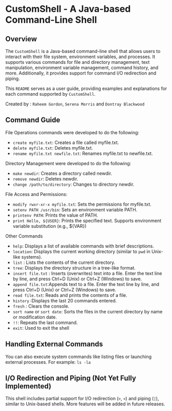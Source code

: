 CustomShell - A Java-based Command-Line Shell
==========================


Overview
---------
The `CustomShell` is a Java-based command-line shell that allows users to interact with their file system, environment variables, and processes. It supports various commands for file and directory management, text manipulation, environment variable management, command history, and more. Additionally, it provides support for command I/O redirection and piping.

This `README` serves as a user guide, providing examples and explanations for each command supported by `CustomShell`.

Created by : `Raheem Gordon`, `Serena Morris` and `Dontray Blackwood`

Command Guide 
--------

File Operations commands were developed to do the following:
* `create myfile.txt`: Creates a file called myfile.txt.
* `delete myfile.txt`: Deletes myfile.txt.
* `rename myfile.txt newfile.txt`: Renames myfile.txt to newfile.txt.

Directory Management were developed to do the following:
* `make newdir`: Creates a directory called newdir.
* `remove newdir`: Deletes newdir.
* `change /path/to/directory`: Changes to directory newdir.

File Access and Permissions: 
* `modify rwxr-xr-x myfile.txt`: Sets the permissions for myfile.txt.
* `setenv PATH /usr/bin`: Sets an environment variable PATH.
* `printenv PATH`: Prints the value of PATH.
* `print Hello, ${USER}`: Prints the specified text. Supports environment variable substitution (e.g., ${VAR})

Other Commands

* `help`: Displays a list of available commands with brief descriptions.
* `location`: Displays the current working directory (similar to `pwd` in Unix-like systems).
* `list` : Lists the contents of the current directory.
* `tree`: Displays the directory structure in a tree-like format.
* `insert file.txt` : Inserts (overwrites) text into a file. Enter the text line by line, and press Ctrl+D (Unix) or Ctrl+Z (Windows) to save.
* `append file.txt`:Appends text to a file. Enter the text line by line, and press Ctrl+D (Unix) or Ctrl+Z (Windows) to save.
* `read file.txt`: Reads and prints the contents of a file.
* `history` :Displays the last 20 commands entered.
* `fresh` : Clears the console.
* `sort name` or `sort date`: Sorts the files in the current directory by name or modification date.
* `!!`: Repeats the last command.
* `exit`: Used to exit the shell

Handling External Commands
---------------------------
You can also execute system commands like listing files or launching external processes. For example: `ls -la`

I/O Redirection and Piping (Not Yet Fully Implemented)
-------------------------------------------------------
This shell includes partial support for I/O redirection (`>`, `<`) and piping (`|`), similar to Unix-based shells. More features will be added in future releases.






